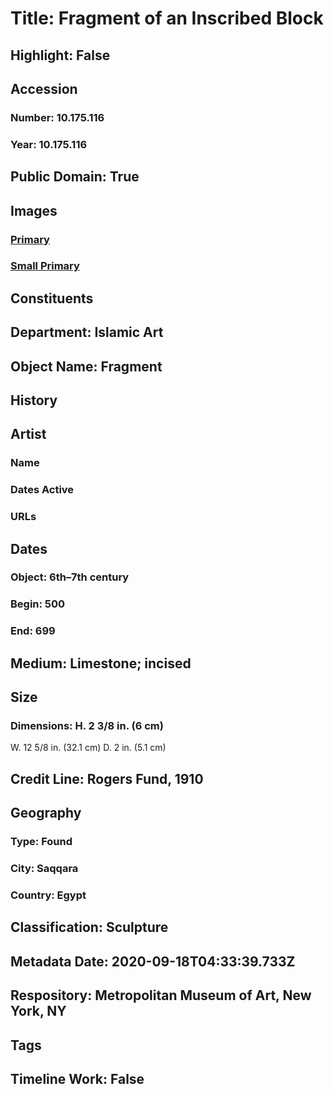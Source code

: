 # Title: Fragment of an Inscribed Block
## Highlight: False
## Accession
### Number: 10.175.116
### Year: 10.175.116
## Public Domain: True
## Images
### [Primary](https://images.metmuseum.org/CRDImages/is/original/10.175.116.JPG)
### [Small Primary](https://images.metmuseum.org/CRDImages/is/web-large/10.175.116.JPG)
## Constituents
## Department: Islamic Art
## Object Name: Fragment
## History
## Artist
### Name
### Dates Active
### URLs
## Dates
### Object: 6th–7th century
### Begin: 500
### End: 699
## Medium: Limestone; incised
## Size
### Dimensions: H. 2 3/8 in. (6 cm)
W. 12 5/8 in. (32.1 cm)
D. 2 in. (5.1 cm)
## Credit Line: Rogers Fund, 1910
## Geography
### Type: Found
### City: Saqqara
### Country: Egypt
## Classification: Sculpture
## Metadata Date: 2020-09-18T04:33:39.733Z
## Respository: Metropolitan Museum of Art, New York, NY
## Tags
## Timeline Work: False